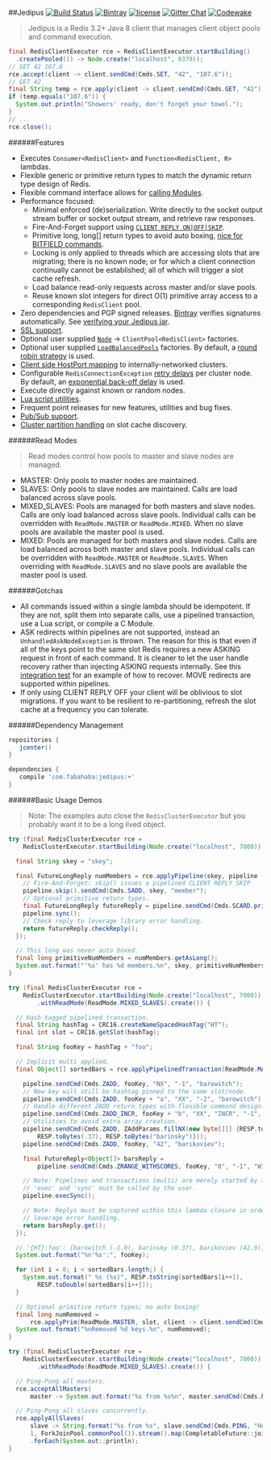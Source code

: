 ##Jedipus [![Build Status](https://img.shields.io/travis/jamespedwards42/jedipus.svg?branch=master)](https://travis-ci.org/jamespedwards42/jedipus) [![Bintray](https://img.shields.io/bintray/v/jamespedwards42/libs/jedipus.svg)](https://bintray.com/jamespedwards42/libs/jedipus/_latestVersion) [![license](https://img.shields.io/badge/license-Apache%202-blue.svg)](https://raw.githubusercontent.com/jamespedwards42/jedipus/master/LICENSE) [![Gitter Chat](https://badges.gitter.im/jamespedwards42/jedipus.svg)](https://gitter.im/jamespedwards42/jedipus?utm_source=badge&utm_medium=badge&utm_campaign=pr-badge&utm_content=badge) [![Codewake](https://www.codewake.com/badges/ask_question.svg)](https://www.codewake.com/p/jedipus)

>Jedipus is a Redis 3.2+ Java 8 client that manages client object pools and command execution.

```java
final RedisClientExecutor rce = RedisClientExecutor.startBuilding()
  .createPooled(() -> Node.create("localhost", 6379));
// SET 42 107.6
rce.accept(client -> client.sendCmd(Cmds.SET, "42", "107.6"));
// GET 42
final String temp = rce.apply(client -> client.sendCmd(Cmds.GET, "42"));
if (temp.equals("107.6")) {
  System.out.println("Showers' ready, don't forget your towel.");
}
// ...
rce.close();
```

######Features
* Executes `Consumer<RedisClient>` and `Function<RedisClient, R>` lambdas.
* Flexible generic or primitive return types to match the dynamic return type design of Redis.
* Flexible command interface allows for [calling Modules](src/integ/java/com/fabahaba/jedipus/client/ModuleTest.java#L17).
* Performance focused:
  * Minimal enforced (de)serialization.  Write directly to the socket output stream buffer or socket output stream, and retrieve raw responses.
  * Fire-And-Forget support using [`CLIENT REPLY ON|OFF|SKIP`](http://redis.io/commands/client-reply).
  * Primitive long, long[] return types to avoid auto boxing, [nice for BITFIELD commands](https://gist.github.com/jamespedwards42/3f99095e1addac8f6e4afd7dbe9ec2ee).
  * Locking is only applied to threads which are accessing slots that are migrating; there is no known node; or for which a client connection continually cannot be established; all of which will trigger a slot cache refresh.
  * Load balance read-only requests across master and/or slave pools.
  * Reuse known slot integers for direct O(1) primitive array access to a corresponding `RedisClient` pool.
* Zero dependencies and PGP signed releases.  [Bintray](https://bintray.com/jamespedwards42/libs/jedipus/_latestVersion) verifies signatures automatically.  See [verifying your Jedipus jar](scripts/gpgVerifyJedipus.sh).
* [SSL support](https://github.com/jamespedwards42/jedipus/blob/master/src/integ/java/com/fabahaba/jedipus/client/SSLClientTest.java#L43).
* Optional user supplied [`Node`](src/main/java/com/fabahaba/jedipus/cluster/Node.java#L7) -> `ClientPool<RedisClient>` factories.
* Optional user supplied [`LoadBalancedPools`](src/main/java/com/fabahaba/jedipus/concurrent/LoadBalancedPools.java#L5) factories.  By default, a [round robin strategy](src/main/java/com/fabahaba/jedipus/cluster/RoundRobinPools.java#L9) is used.
* [Client side HostPort mapping](https://gist.github.com/jamespedwards42/5037cf03768280ab1d81a88e7929c608) to internally-networked clusters.
* Configurable `RedisConnectionException` [retry delays](src/main/java/com/fabahaba/jedipus/concurrent/ElementRetryDelay.java#L11) per cluster node.  By default, an [exponential back-off delay](src/main/java/com/fabahaba/jedipus/concurrent/ElementRetryDelay.java#L143) is used.
* Execute directly against known or random nodes.
* [Lua script utilities](src/main/java/com/fabahaba/jedipus/lua/LuaScript.java#L25).
* Frequent point releases for new features, utilities and bug fixes.
* [Pub/Sub support](https://gist.github.com/jamespedwards42/5d2d77da970854fb40af707cc44dc3cd).
* [Cluster partition handling](src/main/java/com/fabahaba/jedipus/cluster/PartitionedStrategyConfig.java#L5) on slot cache discovery.

######Read Modes
>Read modes control how pools to master and slave nodes are managed.

* MASTER: Only pools to master nodes are maintained.
* SLAVES: Only pools to slave nodes are maintained. Calls are load balanced across slave pools.
* MIXED_SLAVES: Pools are managed for both masters and slave nodes.  Calls are only load balanced across slave pools. Individual calls can be overridden with `ReadMode.MASTER` or `ReadMode.MIXED`.  When no slave pools are available the master pool is used.
* MIXED: Pools are managed for both masters and slave nodes.  Calls are load balanced across both master and slave pools. Individual calls can be overridden with `ReadMode.MASTER` or `ReadMode.SLAVES`.  When overriding with `ReadMode.SLAVES` and no slave pools are available the master pool is used.

######Gotchas
* All commands issued within a single lambda should be idempotent.  If they are not, split them into separate calls, use a pipelined transaction, use a Lua script, or compile a C Module.
* ASK redirects within pipelines are not supported, instead an `UnhandledAskNodeException` is thrown.  The reason for this is that even if all of the keys point to the same slot Redis requires a new ASKING request in front of each command.  It is cleaner to let the user handle recovery rather than injecting ASKING requests internally.  See this [integration test](src/integ/java/com/fabahaba/jedipus/cluster/RedisClusterTest.java#L486) for an example of how to recover.  MOVE redirects are supported within pipelines.
* If only using CLIENT REPLY OFF your client will be oblivious to slot migrations.  If you want to be resilient to re-partitioning, refresh the slot cache at a frequency you can tolerate.

######Dependency Management
```groovy
repositories {
   jcenter()
}

dependencies {
   compile 'com.fabahaba:jedipus:+'
}
```

######Basic Usage Demos

>Note: The examples auto close the `RedisClusterExecutor` but you probably want it to be a long lived object.

```java
try (final RedisClusterExecutor rce =
    RedisClusterExecutor.startBuilding(Node.create("localhost", 7000)).create()) {

  final String skey = "skey";

  final FutureLongReply numMembers = rce.applyPipeline(skey, pipeline -> {
    // Fire-And-Forget: skip() issues a pipelined CLIENT REPLY SKIP
    pipeline.skip().sendCmd(Cmds.SADD, skey, "member");
    // Optional primitive return types.
    final FutureLongReply futureReply = pipeline.sendCmd(Cmds.SCARD.prim(), skey);
    pipeline.sync();
    // Check reply to leverage library error handling.
    return futureReply.checkReply();
  });

  // This long was never auto boxed.
  final long primitiveNumMembers = numMembers.getAsLong();
  System.out.format("'%s' has %d members.%n", skey, primitiveNumMembers);
}
```

```java
try (final RedisClusterExecutor rce =
    RedisClusterExecutor.startBuilding(Node.create("localhost", 7000))
        .withReadMode(ReadMode.MIXED_SLAVES).create()) {

  // Hash tagged pipelined transaction.
  final String hashTag = CRC16.createNameSpacedHashTag("HT");
  final int slot = CRC16.getSlot(hashTag);

  final String fooKey = hashTag + "foo";

  // Implicit multi applied.
  final Object[] sortedBars = rce.applyPipelinedTransaction(ReadMode.MASTER, slot, pipeline -> {

    pipeline.sendCmd(Cmds.ZADD, fooKey, "NX", "-1", "barowitch");
    // New key will still be hashtag pinned to the same slot/node.
    pipeline.sendCmd(Cmds.ZADD, fooKey + "a", "XX", "-2", "barowitch");
    // Handle different ZADD return types with flexible command design.
    pipeline.sendCmd(Cmds.ZADD_INCR, fooKey + "b", "XX", "INCR", "-1", "barowitch");
    // Utilities to avoid extra array creation.
    pipeline.sendCmd(Cmds.ZADD, ZAddParams.fillNX(new byte[][] {RESP.toBytes(fooKey), null,
        RESP.toBytes(.37), RESP.toBytes("barinsky")}));
    pipeline.sendCmd(Cmds.ZADD, fooKey, "42", "barikoviev");

    final FutureReply<Object[]> barsReply =
        pipeline.sendCmd(Cmds.ZRANGE_WITHSCORES, fooKey, "0", "-1", "WITHSCORES");

    // Note: Pipelines and transactions (multi) are merely started by the the library.
    // 'exec' and 'sync' must be called by the user.
    pipeline.execSync();

    // Note: Replys must be captured within this lambda closure in order to properly
    // leverage error handling.
    return barsReply.get();
  });

  // '{HT}:foo': [barowitch (-1.0), barinsky (0.37), barikoviev (42.0)]
  System.out.format("%n'%s':", fooKey);

  for (int i = 0; i < sortedBars.length;) {
    System.out.format(" %s (%s)", RESP.toString(sortedBars[i++]),
        RESP.toDouble(sortedBars[i++]));
  }

  // Optional primitive return types; no auto boxing!
  final long numRemoved =
      rce.applyPrim(ReadMode.MASTER, slot, client -> client.sendCmd(Cmds.DEL.prim(), fooKey));
  System.out.format("%nRemoved %d keys.%n", numRemoved);
}
```

```java
try (final RedisClusterExecutor rce =
    RedisClusterExecutor.startBuilding(Node.create("localhost", 7000))
        .withReadMode(ReadMode.MIXED_SLAVES).create()) {

  // Ping-Pong all masters.
  rce.acceptAllMasters(
      master -> System.out.format("%s from %s%n", master.sendCmd(Cmds.PING), master.getNode()));

  // Ping-Pong all slaves concurrently.
  rce.applyAllSlaves(
      slave -> String.format("%s from %s", slave.sendCmd(Cmds.PING, "Howdy"), slave.getNode()),
      1, ForkJoinPool.commonPool()).stream().map(CompletableFuture::join)
      .forEach(System.out::println);
}
```
